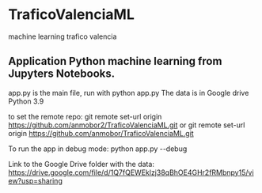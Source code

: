 # TraficoValenciaML
machine learning trafico valencia

## Application Python machine learning from Jupyters Notebooks.

app.py is the main file, run with python app.py The data is in Google drive
Python 3.9

to set the remote repo:
git remote set-url origin https://github.com/anmobor2/TraficoValenciaML.git
or
git remote set-url origin https://github.com/anmobor/TraficoValenciaML.git


To run the app in debug mode:
python app.py --debug


Link to the Google Drive folder with the data:
https://drive.google.com/file/d/1Q7fQEWEklzj38qBhOE4GHr2fRMbnpy15/view?usp=sharing


